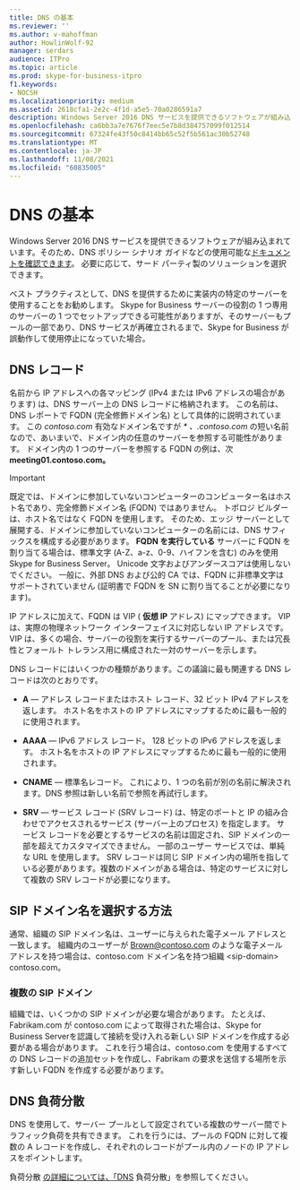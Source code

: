 ```yaml
---
title: DNS の基本
ms.reviewer: ''
ms.author: v-mahoffman
author: HowlinWolf-92
manager: serdars
audience: ITPro
ms.topic: article
ms.prod: skype-for-business-itpro
f1.keywords:
- NOCSH
ms.localizationpriority: medium
ms.assetid: 2618cfa1-2e2c-4f1d-a5e5-70a0286591a7
description: Windows Server 2016 DNS サービスを提供できるソフトウェアが組み込まれています。そのため、DNS ポリシー シナリオ ガイドなどの使用可能なドキュメントを確認できます。 必要に応じて、サード パーティ製のソリューションを選択できます。
ms.openlocfilehash: ca6bb3a7e7676f7eec5e7b8d384757099f012514
ms.sourcegitcommit: 67324fe43f50c8414bb65c52f5b561ac30b52748
ms.translationtype: MT
ms.contentlocale: ja-JP
ms.lasthandoff: 11/08/2021
ms.locfileid: "60835005"
---
```

# <a name="dns-basics"></a>DNS の基本
 
Windows Server 2016 DNS サービスを提供できるソフトウェアが組み込まれています。そのため、DNS ポリシー シナリオ ガイドなどの使用可能な[ドキュメントを確認できます](/windows-server/networking/dns/deploy/dns-policy-scenario-guide)。 必要に応じて、サード パーティ製のソリューションを選択できます。
  
ベスト プラクティスとして、DNS を提供するために実装内の特定のサーバーを使用することをお勧めします。 Skype for Business サーバーの役割の 1 つ専用のサーバーの 1 つでセットアップできる可能性がありますが、そのサーバーもプールの一部であり、DNS サービスが再確立されるまで、Skype for Business が誤動作して使用停止になっていた場合。
  
## <a name="dns-records"></a>DNS レコード

名前から IP アドレスへの各マッピング (IPv4 または IPv6 アドレスの場合があります) は、DNS サーバー上の DNS レコードに格納されます。 この名前は、DNS レポートで FQDN (完全修飾ドメイン名) として具体的に説明されています。 この *contoso.com* 有効なドメイン名ですが *\* 、.contoso.com* の短い名前なので、あいまいで、ドメイン内の任意のサーバーを参照する可能性があります。 ドメイン内の 1 つのサーバーを参照する FQDN の例は、次 **meeting01.contoso.com。**
  
> [!IMPORTANT]
> 既定では、ドメインに参加していないコンピューターのコンピューター名はホスト名であり、完全修飾ドメイン名 (FQDN) ではありません。 トポロジ ビルダーは、ホスト名ではなく FQDN を使用します。 そのため、エッジ サーバーとして展開する、ドメインに参加していないコンピューターの名前には、DNS サフィックスを構成する必要があります。 **FQDN を実行している** サーバーに FQDN を割り当てる場合は、標準文字 (A-Z、a-z、0-9、ハイフンを含む) のみを使用Skype for Business Server。 Unicode 文字およびアンダースコアは使用しないでください。 一般に、外部 DNS および公的 CA では、FQDN に非標準文字はサポートされていません (証明書で FQDN を SN に割り当てることが必要になります)。
  
IP アドレスに加えて、FQDN は VIP ( **仮想 IP** アドレス) にマップできます。 VIP は、実際の物理ネットワーク インターフェイスに対応しない IP アドレスです。 VIP は、多くの場合、サーバーの役割を実行するサーバーのプール、または冗長性とフォールト トレランス用に構成された一対のサーバーを示します。
  
DNS レコードにはいくつかの種類があります。この議論に最も関連する DNS レコードは次のとおりです。 
  
- **A** — アドレス レコードまたはホスト レコード、32 ビット IPv4 アドレスを返します。 ホスト名をホストの IP アドレスにマップするために最も一般的に使用されます。
    
- **AAAA** — IPv6 アドレス レコード。 128 ビットの IPv6 アドレスを返します。 ホスト名をホストの IP アドレスにマップするために最も一般的に使用されます。
    
- **CNAME** — 標準名レコード。 これにより、1 つの名前が別の名前に解決されます。DNS 参照は新しい名前で参照を再試行します。
    
- **SRV** — サービス レコード (SRV レコード) は、特定のポートと IP の組み合わせでアクセスされるサービス (サーバー上のプロセス) を指定します。 サービス レコードを必要とするサービスの名前は固定され、SIP ドメインの一部を超えてカスタマイズできません。 一部のユーザー サービスでは、単純な URL を使用します。 SRV レコードは同じ SIP ドメイン内の場所を指している必要があります。複数のドメインがある場合は、特定のサービスに対して複数の SRV レコードが必要になります。
    
## <a name="how-to-choose-a-sip-domain-name"></a>SIP ドメイン名を選択する方法
<a name="BK_NameSIP"> </a>

通常、組織の SIP ドメイン名は、ユーザーに与えられた電子メール アドレスと一致します。 組織内のユーザーが Brown@contoso.com のような電子メール アドレスを持つ場合は、contoso.com ドメイン名を持つ組織 \<sip-domain\> contoso.com。
  
### <a name="multiple-sip-domains"></a>複数の SIP ドメイン

 組織では、いくつかの SIP ドメインが必要な場合があります。 たとえば、Fabrikam.com が contoso.com によって取得された場合は、Skype for Business Serverを認識して接続を受け入れる新しい SIP ドメインを作成する必要がある場合があります。 これを行う場合は、contoso.com を使用するすべての DNS レコードの追加セットを作成し、Fabrikam の要求を送信する場所を示す新しい FQDN を作成する必要があります。
  
## <a name="dns-load-balancing"></a>DNS 負荷分散
<a name="BK_NameSIP"> </a>

DNS を使用して、サーバー プールとして設定されている複数のサーバー間でトラフィック負荷を共有できます。 これを行うには、プールの FQDN に対して複数の A レコードを作成し、それぞれのレコードがプール内のノードの IP アドレスをポイントします。
  
負荷分散 [の詳細については、「DNS](../../plan-your-deployment/edge-server-deployments/advanced-edge-server-dns.md#DNSLB) 負荷分散」を参照してください。
